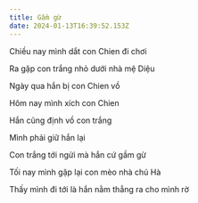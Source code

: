 ```yaml
---
title: Gầm gừ
date: 2024-01-13T16:39:52.153Z
---
```


Chiều nay mình dắt con Chien đi chơi

Ra gặp con trắng nhỏ dưới nhà mệ Diệu

Ngày qua hắn bị con Chien vồ

Hôm nay mình xích con Chien

Hắn cũng định vồ con trắng

Mình phải giữ hắn lại

Con trắng tới ngửi mà hắn cứ gầm gừ

Tối nay mình gặp lại con mèo nhà chú Hà

Thấy mình đi tới là hắn nằm thẳng ra cho mình rờ
